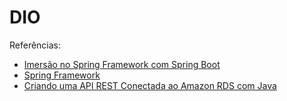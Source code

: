 # DIO

Referências: 
* [Imersão no Spring Framework com Spring Boot](https://github.com/digitalinnovationone/dio-springboot)
* [Spring Framework](https://glysns.gitbook.io/spring-framework/)
* [Criando uma API REST Conectada ao Amazon RDS com Java](https://github.com/julianazanelatto/rdswithapirest/)
